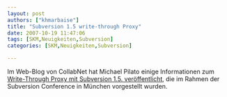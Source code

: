 ```yaml
---
layout: post
authors: ["khmarbaise"]
title: "Subversion 1.5 write-through Proxy"
date: 2007-10-19 11:47:06
tags: [SKM,Neuigkeiten,Subversion]
categories: [SKM,Neuigkeiten,Subversion]

---
```

Im Web-Blog von CollabNet hat Michael Pilato einige Informationen zum <a href="http://blogs.open.collab.net/svn/2007/10/yesterday-at-th.html#more"  title="Write-Through Proxy">Write-Through Proxy mit Subversion 1.5. veröffentlicht</a>, die im Rahmen der Subversion Conference in München vorgestellt wurden.
